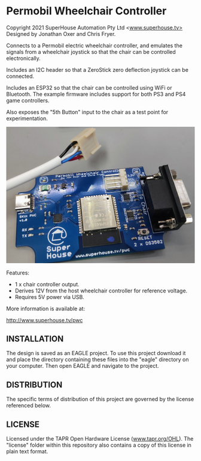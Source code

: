 Permobil Wheelchair Controller
==============================
Copyright 2021 SuperHouse Automation Pty Ltd <www.superhouse.tv>  
Designed by Jonathan Oxer and Chris Fryer.

Connects to a Permobil electric wheelchair controller, and emulates the
signals from a wheelchair joystick so that the chair can be controlled
electronically.

Includes an I2C header so that a ZeroStick zero deflection joystick can
be connected.

Includes an ESP32 so that the chair can be controlled using WiFi or
Bluetooth. The example firmware includes support for both PS3 and PS4
game controllers.

Also exposes the "5th Button" input to the chair as a test point for
experimentation.

![PCB](Images/PWC-v1_0-prototype.jpg)

Features:

 * 1 x chair controller output.
 * Derives 12V from the host wheelchair controller for reference
    voltage.
 * Requires 5V power via USB.

More information is available at:

  http://www.superhouse.tv/pwc


INSTALLATION
------------
The design is saved as an EAGLE project. To use this project download
it and place the directory containing these files into the "eagle"
directory on your computer. Then open EAGLE and navigate to the project.


DISTRIBUTION
------------
The specific terms of distribution of this project are governed by the
license referenced below.


LICENSE
-------
Licensed under the TAPR Open Hardware License (www.tapr.org/OHL).
The "license" folder within this repository also contains a copy of
this license in plain text format.

